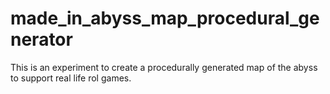 # made_in_abyss_map_procedural_generator
This is an experiment to create a procedurally generated map of the abyss to support real life rol games. 
